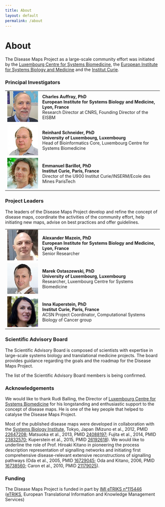 ```yaml
---
title: About
layout: default
permalink: /about
---
```

       
# About
        
The Disease Maps Project as a large-scale community effort was initiated by the <a href="http://wwwen.uni.lu/lcsb" target="_blank">Luxembourg Centre for Systems Biomedicine</a>, the <a href="http://www.eisbm.org/" target="_blank">European Institute for Systems Biology and Medicine</a> and the <a href="http://www.institut-curie.org/" target="_blank">Institut Curie</a>.
        
### Principal Investigators

<table>
<tr>
<td style="width: 100px;"><img src="../images/team/CharlesAuffray.jpg" alt="Charles Auffray" /></td>
<td><strong>Charles Auffray, PhD</strong><br /><strong>European Institute for Systems Biology and Medicine, Lyon, France</strong><br />Research Director at CNRS, Founding Director of the EISBM</td>
</tr>
<tr>
<td style="width: 100px;"><img src="../images/team/ReinhardSchneider.jpg" alt="Reinhard Schneider" /></td>
<td><strong>Reinhard Schneider, PhD</strong><br /><strong>University of Luxembourg, Luxembourg
</strong><br />Head of Bioinformatics Core, Luxembourg Centre for Systems Biomedicine<br /></td>
</tr>
<tr>
<td style="width: 100px;"><img src="../images/team/EmmanuelBarillot.jpg" alt="Emmanuel Barillot" /></td>
<td><strong>Emmanuel Barillot, PhD</strong><br /><strong>Institut Curie, Paris, France</strong><br />Director of the U900 Institut Curie/INSERM/Ecole des Mines ParisTech</td>
</tr>
</table>
        
### Project Leaders
        
<p>The leaders of the Disease Maps Project develop and refine the concept of disease maps, coordinate the activities of the community effort, help initiating new maps, advise on best practices and offer guidelines.</p>
<table>
<tr>
<td style="width: 100px;"><img src="../images/team/AlexanderMazein.jpg" alt="Alexander Mazein" /></td>
<td><strong>Alexander Mazein, PhD</strong><br /><strong>European Institute for Systems Biology and Medicine, Lyon, France</strong><br />Senior Researcher</td>
</tr>
<tr>
<td style="width: 100px;"><img src="../images/team/MarekOstaszewski.jpg" alt="Marek Ostaszewski" /></td>
<td><strong>Marek Ostaszewski, PhD</strong><br /><strong>University of Luxembourg, Luxembourg</strong><br />Researcher, Luxembourg Centre for Systems Biomedicine</td>
</tr>
<tr>
<td style="width: 100px;"><img src="../images/team/InnaKuperstein.jpg" alt="Inna Kuperstein" /></td>
<td><strong>Inna Kuperstein, PhD</strong><br /><strong>Institut Curie, Paris, France</strong><br />ACSN Project Coordinator, Computational Systems Biology of Cancer group</td>
</tr>
</table>
        
### Scientific Advisory Board

<p>The Scientific Advisory Board is composed of scientists with expertise in large-scale systems biology and translational medicine projects. The board provides guidance regarding the goals and the roadmap for the Disease Maps Project.</p>

<p>The list of the Scientific Advisory Board members is being confirmed.</p>

### Acknowledgements

<p>We would like to thank Rudi Balling, the Director of <a href="http://lcsb.uni.lu" target="_blank">Luxembourg Centre for Systems Biomedicine</a> for his longstanding and enthusiastic support to the concept of disease maps. He is one of the key people that helped to catalyse the Disease Maps Project.</p>

<p>Most of the published disease maps were developed in collaboration with the <a href="http://www.sbi.jp/" target="_blank">Systems Biology Institute</a>, Tokyo, Japan (Mizuno et al., 2012, PMID <a href="https://www.ncbi.nlm.nih.gov/pubmed/22647208" target="_blank">22647208</a>; Matsuoka et al., 2013, PMID <a href="https://www.ncbi.nlm.nih.gov/pubmed/24088197" target="_blank">24088197</a>; Fujita et al., 2014, PMID <a href="https://www.ncbi.nlm.nih.gov/pubmed/23832570" target="_blank">23832570</a>; Kuperstein et al., 2015, PMID <a href="https://www.ncbi.nlm.nih.gov/pubmed/26192618" target="_blank">26192618</a>). We would like to underline the role of Prof. Hiroaki Kitano in pioneering the process description representation of signalling networks and initiating first comprehensive disease-relevant extensive reconstructions of signalling pathways (Oda et al., 2005, PMID <a href="https://www.ncbi.nlm.nih.gov/pubmed/16729045" target="_blank">16729045</a>; Oda and Kitano, 2006, PMID <a href="https://www.ncbi.nlm.nih.gov/pubmed/16738560" target="_blank">16738560</a>; Caron et al., 2010, PMID <a href="https://www.ncbi.nlm.nih.gov/pubmed/21179025" target="_blank">21179025</a>).</p>

### Funding

The Disease Maps Project is funded in part by [IMI eTRIKS n°115446](http://www.imi.europa.eu/projects-results/project-factsheets/etriks)
([eTRIKS](https://www.etriks.org/), European Translational Information and Knowledge Management Services)

